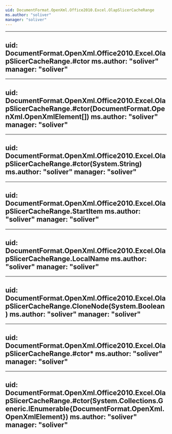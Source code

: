 ```yaml
---
uid: DocumentFormat.OpenXml.Office2010.Excel.OlapSlicerCacheRange
ms.author: "soliver"
manager: "soliver"
---
```


---
uid: DocumentFormat.OpenXml.Office2010.Excel.OlapSlicerCacheRange.#ctor
ms.author: "soliver"
manager: "soliver"
---

---
uid: DocumentFormat.OpenXml.Office2010.Excel.OlapSlicerCacheRange.#ctor(DocumentFormat.OpenXml.OpenXmlElement[])
ms.author: "soliver"
manager: "soliver"
---

---
uid: DocumentFormat.OpenXml.Office2010.Excel.OlapSlicerCacheRange.#ctor(System.String)
ms.author: "soliver"
manager: "soliver"
---

---
uid: DocumentFormat.OpenXml.Office2010.Excel.OlapSlicerCacheRange.StartItem
ms.author: "soliver"
manager: "soliver"
---

---
uid: DocumentFormat.OpenXml.Office2010.Excel.OlapSlicerCacheRange.LocalName
ms.author: "soliver"
manager: "soliver"
---

---
uid: DocumentFormat.OpenXml.Office2010.Excel.OlapSlicerCacheRange.CloneNode(System.Boolean)
ms.author: "soliver"
manager: "soliver"
---

---
uid: DocumentFormat.OpenXml.Office2010.Excel.OlapSlicerCacheRange.#ctor*
ms.author: "soliver"
manager: "soliver"
---

---
uid: DocumentFormat.OpenXml.Office2010.Excel.OlapSlicerCacheRange.#ctor(System.Collections.Generic.IEnumerable{DocumentFormat.OpenXml.OpenXmlElement})
ms.author: "soliver"
manager: "soliver"
---

